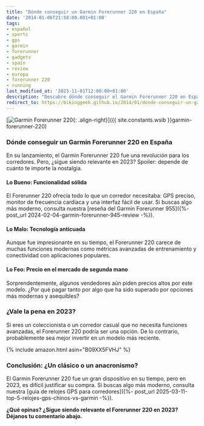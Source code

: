 ```yaml
---
title: "Dónde conseguir un Garmin Forerunner 220 en España"
date: '2014-01-06T21:58:00.001+01:00'
tags:
- español
- sports
- gps
- garmin
- forerunner
- gadgets
- spain
- review
- europa
- forerunner 220
- running
last_modified_at: '2023-11-01T12:00:00+01:00'
description: "Descubre dónde conseguir el Garmin Forerunner 220 en España. ¿Sigue siendo relevante en 2023 o es hora de actualizarse?"
redirect_to: https://bikinggeek.github.io/2014/01/donde-conseguir-un-garmin-forerunner-220-espana.html
---
```


[![Garmin Forerunner 220](https://ecx.images-amazon.com/images/I/71cr+D7lo8L._SL1500_.jpg){: .align-right}]({{ site.constants.wsib }}garmin-forerunner-220)

### Dónde conseguir un Garmin Forerunner 220 en España

En su lanzamiento, el Garmin Forerunner 220 fue una revolución para los corredores. Pero, ¿sigue siendo relevante en 2023? Spoiler: depende de cuánto te importe la nostalgia.

#### Lo Bueno: Funcionalidad sólida

El Forerunner 220 ofrecía todo lo que un corredor necesitaba: GPS preciso, monitor de frecuencia cardíaca y una interfaz fácil de usar. Si buscas algo más moderno, consulta nuestra [reseña del Garmin Forerunner 955]({%- post_url 2024-02-04-garmin-forerunner-945-review -%}).

#### Lo Malo: Tecnología anticuada

Aunque fue impresionante en su tiempo, el Forerunner 220 carece de muchas funciones modernas como métricas avanzadas de entrenamiento y conectividad con aplicaciones populares.

#### Lo Feo: Precio en el mercado de segunda mano

Sorprendentemente, algunos vendedores aún piden precios altos por este modelo. ¿Por qué pagar tanto por algo que ha sido superado por opciones más modernas y asequibles?

### ¿Vale la pena en 2023?

Si eres un coleccionista o un corredor casual que no necesita funciones avanzadas, el Forerunner 220 podría ser una opción. De lo contrario, probablemente sea mejor invertir en un modelo más reciente.

{% include amazon.html asin="B09XX5FVHJ" %}

### Conclusión: ¿Un clásico o un anacronismo?

El Garmin Forerunner 220 fue un gran dispositivo en su tiempo, pero en 2023, es difícil justificar su compra. Si buscas algo más moderno, consulta nuestra [guía de relojes GPS para corredores]({%- post_url 2025-03-11-top-5-relojes-gps-chinos-vs-garmin -%}).

**¿Qué opinas? ¿Sigue siendo relevante el Forerunner 220 en 2023? Déjanos tu comentario abajo.**
